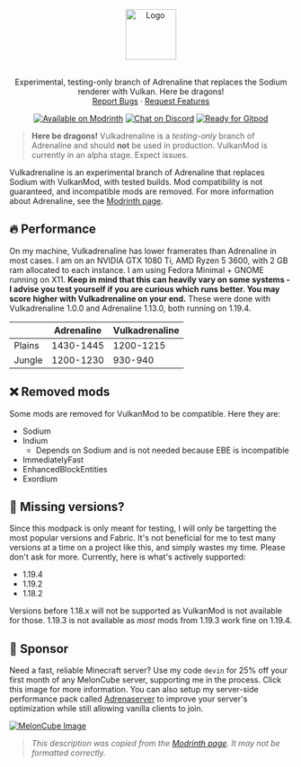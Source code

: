 <div align="center">
  <a href="https://github.com/intergrav/vulkadrenaline">
    <img src="https://raw.githubusercontent.com/intergrav/Branding/main/vulkadrenaline/vulkadrenaline_text_256h.png" alt="Logo" height="90">
  </a>
  <br />
  <br />
  <p align="center">
    Experimental, testing-only branch of Adrenaline that replaces the Sodium renderer with Vulkan. Here be dragons!
    <br />
    <a href="https://github.com/intergrav/vulkadrenaline/issues">Report Bugs</a>
    ·
    <a href="https://github.com/intergrav/vulkadrenaline/issues">Request Features</a>
  </p>
  <a href="https://modrinth.com/modpack/vulkadrenaline"><img src="https://cdn.jsdelivr.net/npm/@intergrav/devins-badges@3/assets/compact-minimal/available/modrinth_vector.svg" alt="Available on Modrinth"></a>
  <a href="https://discord.gg/36Tv44cYte"><img src="https://cdn.jsdelivr.net/npm/@intergrav/devins-badges@3/assets/compact-minimal/social/discord-singular_vector.svg" alt="Chat on Discord"></a>
  <a href="https://gitpod.io/from-referrer/"><img src="https://cdn.jsdelivr.net/npm/@intergrav/devins-badges@3/assets/compact-minimal/supported/gitpod_vector.svg" alt="Ready for Gitpod"></a>
</div>

> **Here be dragons!**
> Vulkadrenaline is a *testing-only* branch of Adrenaline and should **not** be used in production. VulkanMod is currently in an alpha stage. Expect issues.

Vulkadrenaline is an experimental branch of Adrenaline that replaces Sodium with VulkanMod, with tested builds. Mod compatibility is not guaranteed, and incompatible mods are removed. For more information about Adrenaline, see the [Modrinth page](https://modrinth.com/modpack/adrenaline).

## 🔥 Performance

On my machine, Vulkadrenaline has lower framerates than Adrenaline in most cases. I am on an NVIDIA GTX 1080 Ti, AMD Ryzen 5 3600, with 2 GB ram allocated to each instance. I am using Fedora Minimal + GNOME running on X11. **Keep in mind that this can heavily vary on some systems - I advise you test yourself if you are curious which runs better. You may score higher with Vulkadrenaline on your end.** These were done with Vulkadrenaline 1.0.0 and Adrenaline 1.13.0, both running on 1.19.4.

|  | Adrenaline | Vulkadrenaline |
|---|---|---|
| Plains | 1430-1445 | 1200-1215 |
| Jungle | 1200-1230 | 930-940 |

## ❌ Removed mods

Some mods are removed for VulkanMod to be compatible. Here they are:

- Sodium
- Indium
  - Depends on Sodium and is not needed because EBE is incompatible
- ImmediatelyFast
- EnhancedBlockEntities
- Exordium

## 🤔 Missing versions?

Since this modpack is only meant for testing, I will only be targetting the most popular versions and Fabric. It's not beneficial for me to test many versions at a time on a project like this, and simply wastes my time. Please don't ask for more. Currently, here is what's actively supported:

- 1.19.4
- 1.19.2
- 1.18.2

Versions before 1.18.x will not be supported as VulkanMod is not available for those. 1.19.3 is not available as *most* mods from 1.19.3 work fine on 1.19.4.

## 🍉 Sponsor
Need a fast, reliable Minecraft server? Use my code `devin` for 25% off your first month of any MelonCube server, supporting me in the process. Click this image for more information. You can also setup my server-side performance pack called [Adrenaserver](https://modrinth.com/modpack/adrenaserver) to improve your server's optimization while still allowing vanilla clients to join.

[![MelonCube Image](https://www.meloncube.net/partners/custom-banners/fc383dd6-4bb3-424f-b4fb-f540acb27e8b.png)](https://meloncube.net/devin)

> *This description was copied from the [Modrinth page](https://modrinth.com/modpack/vulkadrenaline). It may not be formatted correctly.*
